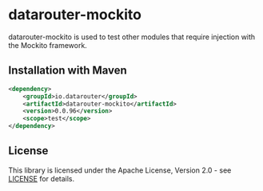 # datarouter-mockito

datarouter-mockito is used to test other modules that require injection with the Mockito framework.

## Installation with Maven

```xml
<dependency>
	<groupId>io.datarouter</groupId>
	<artifactId>datarouter-mockito</artifactId>
	<version>0.0.96</version>
	<scope>test</scope>
</dependency>
```

## License

This library is licensed under the Apache License, Version 2.0 - see [LICENSE](../LICENSE) for details.

